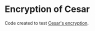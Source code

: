 # Encryption of Cesar

Code created to test [Cesar's encryption](https://pt.wikipedia.org/wiki/Cifra_de_C%C3%A9sar).

